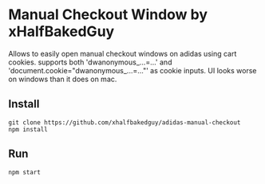 # Manual Checkout Window by xHalfBakedGuy

Allows to easily open manual checkout windows on adidas using cart cookies.
supports both 'dwanonymous_...=...' and 'document.cookie="dwanonymous_...=..."' as cookie inputs.
UI looks worse on windows than it does on mac.

## Install

```
git clone https://github.com/xhalfbakedguy/adidas-manual-checkout
npm install
```

## Run

```
npm start
```
